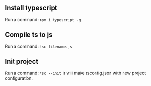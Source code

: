 ## Install typescript
Run a command:
```npm i typescript -g```

## Compile ts to js
Run a command:
```tsc filename.js```

## Init project
Run a command:
```tsc --init```
It will make tsconfig.json with new project configuration.
